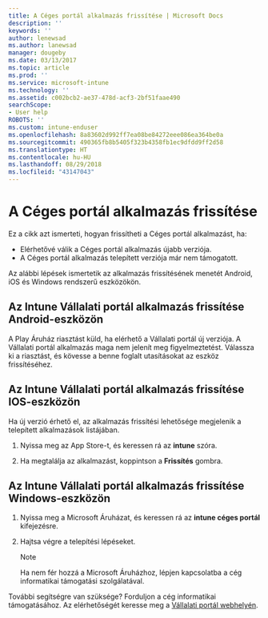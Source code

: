 ```yaml
---
title: A Céges portál alkalmazás frissítése | Microsoft Docs
description: ''
keywords: ''
author: lenewsad
ms.author: lanewsad
manager: dougeby
ms.date: 03/13/2017
ms.topic: article
ms.prod: ''
ms.service: microsoft-intune
ms.technology: ''
ms.assetid: c002bcb2-ae37-478d-acf3-2bf51faae490
searchScope:
- User help
ROBOTS: ''
ms.custom: intune-enduser
ms.openlocfilehash: 8a83602d992ff7ea08be84272eee086ea364be0a
ms.sourcegitcommit: 490365fb8b5405f323b4358fb1ec9dfdd9ff2d58
ms.translationtype: HT
ms.contentlocale: hu-HU
ms.lasthandoff: 08/29/2018
ms.locfileid: "43147043"
---
```

# <a name="how-to-update-the-company-portal-app"></a>A Céges portál alkalmazás frissítése

Ez a cikk azt ismerteti, hogyan frissítheti a Céges portál alkalmazást, ha:  
* Elérhetővé válik a Céges portál alkalmazás újabb verziója.
* A Céges portál alkalmazás telepített verziója már nem támogatott.

Az alábbi lépések ismertetik az alkalmazás frissítésének menetét Android, iOS és Windows rendszerű eszközökön.    

## <a name="update-the-intune-company-portal-app-on-your-android-device"></a>Az Intune Vállalati portál alkalmazás frissítése Android-eszközön

A Play Áruház riasztást küld, ha elérhető a Vállalati portál új verziója. A Vállalati portál alkalmazás maga nem jelenít meg figyelmeztetést. Válassza ki a riasztást, és kövesse a benne foglalt utasításokat az eszköz frissítéséhez.  

## <a name="update-the-intune-company-portal-app-on-your-ios-device"></a>Az Intune Vállalati portál alkalmazás frissítése IOS-eszközön

Ha új verzió érhető el, az alkalmazás frissítési lehetősége megjelenik a telepített alkalmazások listájában.  

1. Nyissa meg az App Store-t, és keressen rá az **intune** szóra.

2. Ha megtalálja az alkalmazást, koppintson a **Frissítés** gombra.

## <a name="update-the-intune-company-portal-app-on-your-windows-device"></a>Az Intune Vállalati portál alkalmazás frissítése Windows-eszközön

1.  Nyissa meg a Microsoft Áruházat, és keressen rá az **intune céges portál** kifejezésre.

2.  Hajtsa végre a telepítési lépéseket.

    > [!NOTE]
    > Ha nem fér hozzá a Microsoft Áruházhoz, lépjen kapcsolatba a cég informatikai támogatási szolgálatával.


További segítségre van szüksége? Forduljon a cég informatikai támogatásához. Az elérhetőségét keresse meg a [Vállalati portál webhelyén](https://go.microsoft.com/fwlink/?linkid=2010980).
